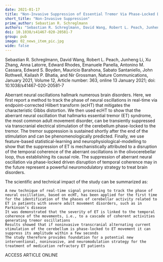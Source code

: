 ```yaml
---
date: 2021-01-17
title: "Non-Invasive Suppression of Essential Tremor Via Phase-Locked Disruption of its Temporal Coherence"
short_title: "Non-Invasive Suppression"
prime_author: Sebastian R. Schreglmann
authors: "Sebastian R. Schreglmann, David Wang, Robert L. Peach, Junheng Li, Xu Zhang, Anna Latorre, Edward Rhodes, Emanuele Panella, Antonino M. Cassara, Edward S. Boyden, Mauricio Barahona, Sabato Santaniello, John Rothwell, Kailash P. Bhatia, and Nir Grossman, Nature Communications, January 2021, Volume 12, Article number: 363, online 13 January 2021"
doi: 10.1038/s41467-020-20581-7
group: pub
image: 02_news_item_pic.jpg
wide: false
---
```

Sebastian R. Schreglmann, David Wang, Robert L. Peach, Junheng Li, Xu Zhang, Anna Latorre, Edward Rhodes, Emanuele Panella, Antonino M. Cassara, Edward S. Boyden, Mauricio Barahona, Sabato Santaniello, John Rothwell, Kailash P. Bhatia, and Nir Grossman, Nature Communications, January 2021, Volume 12, Article number: 363, online 13 January 2021; doi: 10.1038/s41467-020-20581-7

Aberrant neural oscillations hallmark numerous brain disorders. Here, we first report a method to track the phase of neural oscillations in real-time via endpoint-corrected Hilbert transform (ecHT) that mitigates the characteristic Gibbs distortion. We then used ecHT to show that the aberrant neural oscillation that hallmarks essential tremor (ET) syndrome, the most common adult movement disorder, can be transiently suppressed via transcranial electrical stimulation of the cerebellum phase-locked to the tremor. The tremor suppression is sustained shortly after the end of the stimulation and can be phenomenologically predicted. Finally, we use feature-based statistical-learning and neurophysiological-modelling to show that the suppression of ET is mechanistically attributed to a disruption of the temporal coherence of the aberrant oscillations in the olivocerebellar loop, thus establishing its causal role. The suppression of aberrant neural oscillation via phase-locked driven disruption of temporal coherence may in the future represent a powerful neuromodulatory strategy to treat brain disorders.

The scientific and technical impact of the study can be summarized as:

    A new technique of real-time signal processing to track the phase of neural oscillation, based on ecHT, has been applied for the first time for the identification of the phases of cerebellar activity related to ET in patients with severe adult movement disorders, such as in Parkinson’s disease
    It was demonstrated that the severity of ET is linked to the temporal coherence of the movements, i.e., to a cascade of coherent activities generating tremor oscillations
    Results showed that if noninvasive transcranial alternating current stimulation of the cerebellum is phase-locked to ET movement it can suppress its amplitude within a few seconds
    The study therefore provides foundation for a potential new interventional, noninvasive, and neuromodulation strategy for the treatment of medication refractory ET patients

ACCESS ARTICLE ONLINE
